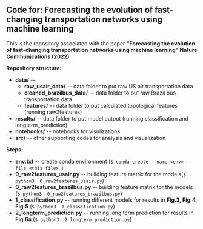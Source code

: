
## Code for: Forecasting the evolution of fast-changing transportation networks using machine learning <br/>

This is the repository associated with the paper **"Forecasting the evolution of fast-changing transportation networks using machine learning" Nature Communications (2022)**<br/>

**Repository structure:** <br/>

* **data/** -- 
    * **raw_usair_data/** -- data folder to put raw US air transportation data
    * **cleaned_brazilbus_data/** -- data folder to put raw Brazil bus transportation data
    * **features/** -- data folder to put calculated topological features (running raw2features)
* **results/** -- data folder to put model output (running classification and longterm_prediction)
* **notebooks/** -- notebooks for visulizations 
* **src/** -- other supporting codes for analysis and visualization


**Steps:** <br/>

* **env.txt** -- create conda environment (```$ conda create --name <env> --file <this file> ```)
* **0_raw2features_usair.py** -- building feature matrix for the models(```$ python3  0_raw2features_usair.py```)
* **0_raw2features_brazilbus.py** -- building feature matrix for the models (```$ python3  0_raw2features_brazilbus.py```)
* **1_classification.py** -- running different models for results in **Fig.3, Fig.4, Fig.5** (```$ python3  1_classification.py```)
* **2_longterm_prediction.py** --  running long term prediction for results in **Fig.6a** (```$ python3  2_longterm_prediction.py```)
